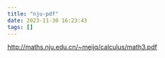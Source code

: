 ```yaml
---
title: "nju-pdf"
date: 2023-11-30 16:23:43
tags: []
---
```

http://maths.nju.edu.cn/~meijq/calculus/math3.pdf

